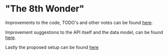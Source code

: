 # "The 8th Wonder"

Improvements to the code, TODO's and other notes can be found [here](TODO.MD).

Improvement suggestions to the API itself and the data model, can be found [here](Improvements.MD).

Lastly the proposed setup can be found [here](Setup.MD)